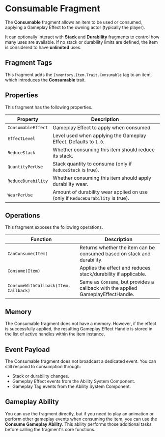 # Consumable Fragment
<primary-label ref="inventory"/>

The **Consumable** fragment allows an item to be used or consumed, applying a Gameplay Effect to the owning actor 
(typically the player).

It can optionally interact with **[Stack](inv_fragment_stack.md)** and **[Durability](inv_fragment_durability.md)** fragments
to control how many uses are available. If no stack or durability limits are defined, the item is considered to have 
**unlimited** uses.

## Fragment Tags
This fragment adds the `Inventory.Item.Trait.Consumable` tag to an item, which introduces the **Consumable** trait.

## Properties
This fragment has the following properties.

| Property           | Description                                                                    |
|--------------------|--------------------------------------------------------------------------------|
| `ConsumableEffect` | Gameplay Effect to apply when consumed.                                        |
| `EffectLevel`      | Level used when applying the Gameplay Effect. Defaults to `1.0`.               |
| `ReduceStack`      | Whether consuming this item should reduce its stack.                           |
| `QuantityPerUse`   | Stack quantity to consume (only if `ReduceStack` is true).                     |
| `ReduceDurability` | Whether consuming this item should apply durability wear.                      |
| `WearPerUse`       | Amount of durability wear applied on use (only if `ReduceDurability` is true). |

## Operations
This fragment exposes the following operations.

| Function                              | Description                                                                       |
|---------------------------------------|-----------------------------------------------------------------------------------|
| `CanConsume(Item)`                    | Returns whether the item can be consumed based on stack and durability.           |
| `Consume(Item)`                       | Applies the effect and reduces stack/durability if applicable.                    |
| `ConsumeWithCallback(Item, Callback)` | Same as `Consume`, but provides a callback with the applied GameplayEffectHandle. |

## Memory
The Consumable fragment does not have a memory. However, if the effect is successfully applied, the resulting Gameplay 
Effect Handle is stored in the list of active handles within the item instance.

## Event Payload
The Consumable fragment does not broadcast a dedicated event. You can still respond to consumption through:

- Stack or durability changes.
- Gameplay Effect events from the Ability System Component.
- Gameplay Tag events from the Ability System Component.

## Gameplay Ability
You can use the fragment directly, but if you need to play an animation or perform other gameplay events when consuming 
the item, you can use the **Consume Gameplay Ability**. This ability performs those additional tasks before calling the 
fragment's core functions.
